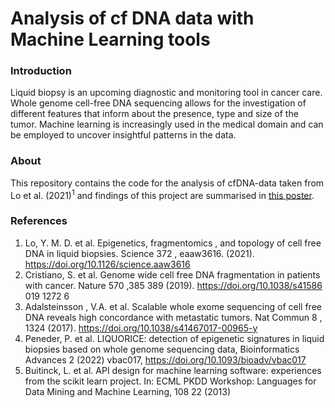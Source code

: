 # Analysis of cf DNA data with Machine Learning tools

### Introduction

Liquid biopsy is an upcoming diagnostic and monitoring tool in cancer care. Whole genome cell-free DNA sequencing allows for the investigation of different features that inform about the presence, type and size of the tumor. Machine learning is increasingly used in the medical domain and can be employed to uncover insightful patterns in the data.

### About
This repository contains the code for the analysis of cfDNA-data taken from Lo et al. (2021)<sup>1</sup> and findings of this project are summarised in [this poster](https://github.com/pascalbartschi/cfDNA-ML-analysis/blob/main/poster.pdf).

### References
1. Lo, Y. M. D. et al. Epigenetics, fragmentomics , and topology of cell free DNA in liquid biopsies. Science 372 , eaaw3616. (2021). https://doi.org/10.1126/science.aaw3616
2. Cristiano, S. et al. Genome wide cell free DNA fragmentation in patients with cancer. Nature 570 ,385 389 (2019). https://doi.org/10.1038/s41586 019 1272 6
3. Adalsteinsson , V.A. et al. Scalable whole exome sequencing of cell free DNA reveals high concordance with metastatic tumors. Nat Commun 8 , 1324 (2017). https://doi.org/10.1038/s41467017-00965-y
4. Peneder, P. et al. LIQUORICE: detection of epigenetic signatures in liquid biopsies based on whole genome sequencing data, Bioinformatics Advances 2 (2022) vbac017, https://doi.org/10.1093/bioadv/vbac017
5. Buitinck, L. et al. API design for machine learning software: experiences from the scikit learn project. In: ECML PKDD Workshop: Languages for Data Mining and Machine Learning, 108 22 (2013)
